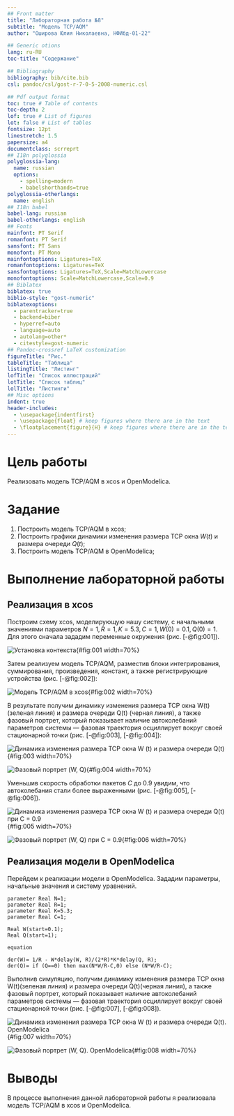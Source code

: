 ```yaml
---
## Front matter
title: "Лабораторная работа №8"
subtitle: "Модель TCP/AQM"
author: "Оширова Юлия Николаевна, НФИбд-01-22"

## Generic otions
lang: ru-RU
toc-title: "Содержание"

## Bibliography
bibliography: bib/cite.bib
csl: pandoc/csl/gost-r-7-0-5-2008-numeric.csl

## Pdf output format
toc: true # Table of contents
toc-depth: 2
lof: true # List of figures
lot: false # List of tables
fontsize: 12pt
linestretch: 1.5
papersize: a4
documentclass: scrreprt
## I18n polyglossia
polyglossia-lang:
  name: russian
  options:
	- spelling=modern
	- babelshorthands=true
polyglossia-otherlangs:
  name: english
## I18n babel
babel-lang: russian
babel-otherlangs: english
## Fonts
mainfont: PT Serif
romanfont: PT Serif
sansfont: PT Sans
monofont: PT Mono
mainfontoptions: Ligatures=TeX
romanfontoptions: Ligatures=TeX
sansfontoptions: Ligatures=TeX,Scale=MatchLowercase
monofontoptions: Scale=MatchLowercase,Scale=0.9
## Biblatex
biblatex: true
biblio-style: "gost-numeric"
biblatexoptions:
  - parentracker=true
  - backend=biber
  - hyperref=auto
  - language=auto
  - autolang=other*
  - citestyle=gost-numeric
## Pandoc-crossref LaTeX customization
figureTitle: "Рис."
tableTitle: "Таблица"
listingTitle: "Листинг"
lofTitle: "Список иллюстраций"
lotTitle: "Список таблиц"
lolTitle: "Листинги"
## Misc options
indent: true
header-includes:
  - \usepackage{indentfirst}
  - \usepackage{float} # keep figures where there are in the text
  - \floatplacement{figure}{H} # keep figures where there are in the text
---
```


# Цель работы

Реализовать модель TCP/AQM в xcos и OpenModelica.

# Задание

1. Построить модель TCP/AQM в xcos;
2. Построить графики динамики изменения размера TCP окна $W(t)$ и размера очереди $Q(t)$;
3. Построить модель TCP/AQM в OpenModelica;

# Выполнение лабораторной работы

## Реализация в xcos

Построим схему xcos, моделирующую нашу систему, с начальными значениями параметров $N = 1, R = 1, K = 5.3, C = 1, W(0) = 0.1, Q(0) = 1$.
Для этого сначала зададим переменные окружения (рис. [-@fig:001]).

![Установка контекста](image/1.jpeg){#fig:001 width=70%}

Затем реализуем модель TCP/AQM, разместив блоки интегрирования, суммирования, произведения, констант, а также регистрирующие устройства (рис. [-@fig:002]):

![Модель TCP/AQM в xcos](image/2.jpeg){#fig:002 width=70%}

В результате получим динамику изменения размера TCP окна W(t) (зеленая линия) и размера очереди Q(t) (черная линия), а также фазовый портрет, который показывает наличие автоколебаний параметров системы — фазовая траектория осциллирует вокруг своей стационарной точки (рис. [-@fig:003], [-@fig:004]):

![Динамика изменения размера TCP окна W (t) и размера очереди Q(t)](image/3.jpeg){#fig:003 width=70%}

![Фазовый портрет (W, Q)](image/4.jpeg){#fig:004 width=70%}

Уменьшив скорость обработки пакетов $C$ до $0.9$ увидим, что автоколебания стали более выраженными (рис. [-@fig:005], [-@fig:006]).

![Динамика изменения размера TCP окна W (t) и размера очереди Q(t) при С = 0.9](image/7.jpeg){#fig:005 width=70%}

![Фазовый портрет (W, Q) при С = 0.9](image/8.jpeg){#fig:006 width=70%}

## Реализация модели в OpenModelica

Перейдем к реализации модели в OpenModelica. Зададим параметры, начальные значения и систему уравнений.

```
parameter Real N=1;
parameter Real R=1;
parameter Real K=5.3;
parameter Real C=1;

Real W(start=0.1);
Real Q(start=1);

equation

der(W)= 1/R - W*delay(W, R)/(2*R)*K*delay(Q, R);
der(Q)= if (Q==0) then max(N*W/R-C,0) else (N*W/R-C);
```

Выполнив симуляцию, получим динамику изменения размера TCP окна W(t)(зеленая линия) и размера очереди Q(t)(черная линия), а также фазовый портрет, который показывает наличие автоколебаний параметров системы — фазовая траектория осциллирует вокруг своей стационарной точки (рис. [-@fig:007], [-@fig:008]).

![Динамика изменения размера TCP окна W (t) и размера очереди Q(t). OpenModelica](image/5.jpeg){#fig:007 width=70%}

![Фазовый портрет (W, Q). OpenModelica](image/6.jpeg){#fig:008 width=70%}

# Выводы

В процессе выполнения данной лабораторной работы я реализовала модель TCP/AQM в xcos и OpenModelica.